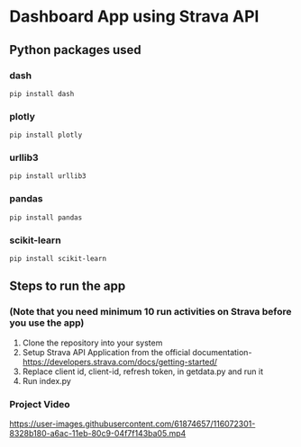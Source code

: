 # Dashboard App using Strava API

## Python packages used
### dash
```
pip install dash
```
### plotly
```
pip install plotly
```
### urllib3
```
pip install urllib3
```
### pandas
```
pip install pandas
```
### scikit-learn
```
pip install scikit-learn
```

## Steps to run the app
### (Note that you need minimum 10 run activities on Strava before you use the app)
1. Clone the repository into your system
2. Setup Strava API Application from the official documentation- https://developers.strava.com/docs/getting-started/
3. Replace client id, client-id, refresh token, in getdata.py and run it
4. Run index.py 

### Project Video
https://user-images.githubusercontent.com/61874657/116072301-8328b180-a6ac-11eb-80c9-04f7f143ba05.mp4

